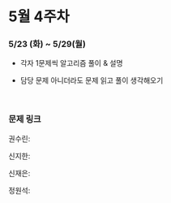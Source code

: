 # 5월 4주차

### 5/23 (화) ~ 5/29(월)

- 각자 1문제씩 알고리즘 풀이 & 설명

- 담당 문제 아니더라도 문제 읽고 풀이 생각해오기
  
  <br>

### 문제 링크

권수린: []()

신지한: []()

신재은: []()

정원석: []()
